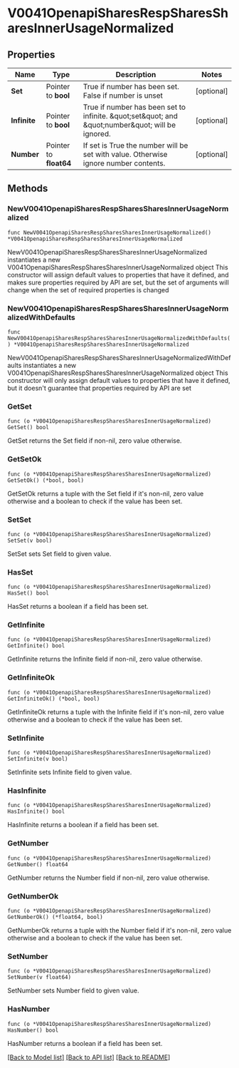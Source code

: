 # V0041OpenapiSharesRespSharesSharesInnerUsageNormalized

## Properties

Name | Type | Description | Notes
------------ | ------------- | ------------- | -------------
**Set** | Pointer to **bool** | True if number has been set. False if number is unset | [optional] 
**Infinite** | Pointer to **bool** | True if number has been set to infinite. \&quot;set\&quot; and \&quot;number\&quot; will be ignored. | [optional] 
**Number** | Pointer to **float64** | If set is True the number will be set with value. Otherwise ignore number contents. | [optional] 

## Methods

### NewV0041OpenapiSharesRespSharesSharesInnerUsageNormalized

`func NewV0041OpenapiSharesRespSharesSharesInnerUsageNormalized() *V0041OpenapiSharesRespSharesSharesInnerUsageNormalized`

NewV0041OpenapiSharesRespSharesSharesInnerUsageNormalized instantiates a new V0041OpenapiSharesRespSharesSharesInnerUsageNormalized object
This constructor will assign default values to properties that have it defined,
and makes sure properties required by API are set, but the set of arguments
will change when the set of required properties is changed

### NewV0041OpenapiSharesRespSharesSharesInnerUsageNormalizedWithDefaults

`func NewV0041OpenapiSharesRespSharesSharesInnerUsageNormalizedWithDefaults() *V0041OpenapiSharesRespSharesSharesInnerUsageNormalized`

NewV0041OpenapiSharesRespSharesSharesInnerUsageNormalizedWithDefaults instantiates a new V0041OpenapiSharesRespSharesSharesInnerUsageNormalized object
This constructor will only assign default values to properties that have it defined,
but it doesn't guarantee that properties required by API are set

### GetSet

`func (o *V0041OpenapiSharesRespSharesSharesInnerUsageNormalized) GetSet() bool`

GetSet returns the Set field if non-nil, zero value otherwise.

### GetSetOk

`func (o *V0041OpenapiSharesRespSharesSharesInnerUsageNormalized) GetSetOk() (*bool, bool)`

GetSetOk returns a tuple with the Set field if it's non-nil, zero value otherwise
and a boolean to check if the value has been set.

### SetSet

`func (o *V0041OpenapiSharesRespSharesSharesInnerUsageNormalized) SetSet(v bool)`

SetSet sets Set field to given value.

### HasSet

`func (o *V0041OpenapiSharesRespSharesSharesInnerUsageNormalized) HasSet() bool`

HasSet returns a boolean if a field has been set.

### GetInfinite

`func (o *V0041OpenapiSharesRespSharesSharesInnerUsageNormalized) GetInfinite() bool`

GetInfinite returns the Infinite field if non-nil, zero value otherwise.

### GetInfiniteOk

`func (o *V0041OpenapiSharesRespSharesSharesInnerUsageNormalized) GetInfiniteOk() (*bool, bool)`

GetInfiniteOk returns a tuple with the Infinite field if it's non-nil, zero value otherwise
and a boolean to check if the value has been set.

### SetInfinite

`func (o *V0041OpenapiSharesRespSharesSharesInnerUsageNormalized) SetInfinite(v bool)`

SetInfinite sets Infinite field to given value.

### HasInfinite

`func (o *V0041OpenapiSharesRespSharesSharesInnerUsageNormalized) HasInfinite() bool`

HasInfinite returns a boolean if a field has been set.

### GetNumber

`func (o *V0041OpenapiSharesRespSharesSharesInnerUsageNormalized) GetNumber() float64`

GetNumber returns the Number field if non-nil, zero value otherwise.

### GetNumberOk

`func (o *V0041OpenapiSharesRespSharesSharesInnerUsageNormalized) GetNumberOk() (*float64, bool)`

GetNumberOk returns a tuple with the Number field if it's non-nil, zero value otherwise
and a boolean to check if the value has been set.

### SetNumber

`func (o *V0041OpenapiSharesRespSharesSharesInnerUsageNormalized) SetNumber(v float64)`

SetNumber sets Number field to given value.

### HasNumber

`func (o *V0041OpenapiSharesRespSharesSharesInnerUsageNormalized) HasNumber() bool`

HasNumber returns a boolean if a field has been set.


[[Back to Model list]](../README.md#documentation-for-models) [[Back to API list]](../README.md#documentation-for-api-endpoints) [[Back to README]](../README.md)



